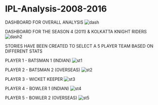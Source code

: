 # IPL-Analysis-2008-2016

DASHBOARD FOR OVERALL ANALYSIS
![dash](https://github.com/KARTHIKKM7/IPL-Analysis-2008-2016/assets/67194874/2c249194-ce22-4a30-bc35-f20df4d4dbc0)

DASHBOARD FOR THE SEASON 4 (2011) & KOLKATTA KNIGHT RIDERS
![dash2](https://github.com/KARTHIKKM7/IPL-Analysis-2008-2016/assets/67194874/bfacf6ae-2a89-430c-beb3-842059a3df71)

STORIES HAVE BEEN CREATED TO SELECT A 5 PLAYER TEAM BASED ON DIFFERENT STATS

PLAYER 1 - BATSMAN 1 (INDIAN)
![st1](https://github.com/KARTHIKKM7/IPL-Analysis-2008-2016/assets/67194874/4bdf513f-03a5-40ed-ab83-cc2f5d7d339f)

PLAYER 2 - BATSMAN 2 (OVERSEAS)
![st2](https://github.com/KARTHIKKM7/IPL-Analysis-2008-2016/assets/67194874/103bdcdc-0e87-4cf0-9d14-da7667c447ca)

PLAYER 3 - WICKET KEEPER
![st3](https://github.com/KARTHIKKM7/IPL-Analysis-2008-2016/assets/67194874/8f0cb363-d435-4570-ac04-c2f0c358559d)

PLAYER 4 - BOWLER 1 (INDIAN)
![st4](https://github.com/KARTHIKKM7/IPL-Analysis-2008-2016/assets/67194874/6694ed06-74a2-459a-9f63-5966b696dc02)

PLAYER 5 - BOWLER 2 (OVERSEAS)
![st5](https://github.com/KARTHIKKM7/IPL-Analysis-2008-2016/assets/67194874/2c49ef89-700a-42ed-b30e-32af42dd3f96)



